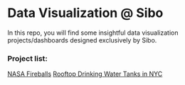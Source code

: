 # Data Visualization @ Sibo
In this repo, you will find some insightful data visualization projects/dashboards designed exclusively by Sibo. 

### Project list:

[NASA Fireballs](./projects/nasa_fireballs)
[Rooftop Drinking Water Tanks in NYC](./projects/rooftop_water)

